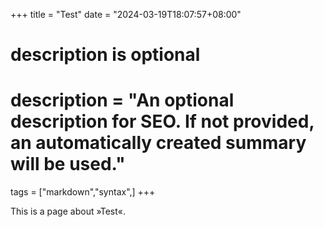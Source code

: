 +++
title = "Test"
date = "2024-03-19T18:07:57+08:00"

#
# description is optional
#
# description = "An optional description for SEO. If not provided, an automatically created summary will be used."

tags = ["markdown","syntax",]
+++

This is a page about »Test«.
